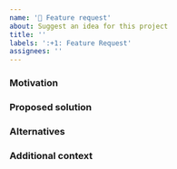 ```yaml
---
name: '🚀 Feature request'
about: Suggest an idea for this project
title: ''
labels: ':+1: Feature Request'
assignees: ''
---
```

<!-- 
For help and support please go here:
- https://security.stackexchange.com/questions/tagged/owasp-crs

Ask general usage questions and participate in discussions on the CRS:
- https://groups.google.com/a/owasp.org/g/modsecurity-core-rule-set-project
-->
### Motivation

<!-- A clear and concise description of what the motivation for the -->
<!-- new feature is, and what problem it is solving. -->

### Proposed solution

<!-- A clear and concise description of the feature you would like -->
<!-- to add, and how it solves the motivating problem. -->

### Alternatives

<!-- A clear and concise description of any alternative solutions -->
<!-- or features you've considered, and why you're proposed solution is -->
<!-- better. -->

### Additional context

<!-- Add any other context or screenshots about the feature request -->
<!-- here. -->
